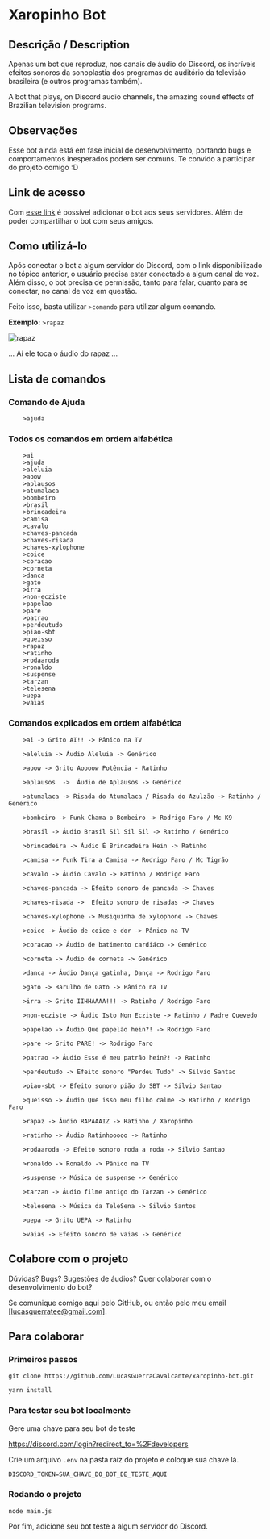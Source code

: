 # Xaropinho Bot

## Descrição / Description

Apenas um bot que reproduz, nos canais de áudio do Discord, os incríveis efeitos sonoros da sonoplastia dos programas de auditório da televisão brasileira (e outros programas também).

A bot that plays, on Discord audio channels, the amazing sound effects of Brazilian television programs.

## Observações

Esse bot ainda está em fase inicial de desenvolvimento, portando bugs e comportamentos inesperados podem ser comuns. 
Te convido a participar do projeto comigo :D

## Link de acesso

Com [esse link](https://discord.com/api/oauth2/authorize?client_id=801642174093590538&permissions=3665472&scope=bot) é possível adicionar o bot aos seus servidores. Além de poder compartilhar o bot com seus amigos.

## Como utilizá-lo

Após conectar o bot a algum servidor do Discord, com o link disponibilizado no tópico anterior, o usuário precisa estar conectado a algum canal de voz. Além disso, o bot precisa de permissão, tanto para falar, quanto para se conectar, no canal de voz em questão.

Feito isso, basta utilizar ```>comando``` para utilizar algum comando. 

**Exemplo:** ```>rapaz```

![rapaz](https://i.imgur.com/WOLZZZ4.png)

... Aí ele toca o áudio do rapaz ... 

## Lista de comandos

### Comando de Ajuda

```
    >ajuda
```

### Todos os comandos em ordem alfabética

```
    >ai 
    >ajuda
    >aleluia
    >aoow
    >aplausos 
    >atumalaca
    >bombeiro 
    >brasil
    >brincadeira
    >camisa
    >cavalo
    >chaves-pancada  
    >chaves-risada
    >chaves-xylophone
    >coice
    >coracao 
    >corneta 
    >danca 
    >gato
    >irra 
    >non-ecziste 
    >papelao  
    >pare
    >patrao  
    >perdeutudo 
    >piao-sbt
    >queisso 
    >rapaz
    >ratinho  
    >rodaaroda 
    >ronaldo 
    >suspense
    >tarzan 
    >telesena
    >uepa
    >vaias 
```

### Comandos explicados em ordem alfabética

```
    >ai -> Grito AI!! -> Pânico na TV

    >aleluia -> Áudio Aleluia -> Genérico

    >aoow -> Grito Aoooow Potência - Ratinho

    >aplausos  ->  Áudio de Aplausos -> Genérico

    >atumalaca -> Risada do Atumalaca / Risada do Azulzão -> Ratinho / Genérico

    >bombeiro -> Funk Chama o Bombeiro -> Rodrigo Faro / Mc K9

    >brasil -> Áudio Brasil Sil Sil Sil -> Ratinho / Genérico

    >brincadeira -> Áudio É Brincadeira Hein -> Ratinho

    >camisa -> Funk Tira a Camisa -> Rodrigo Faro / Mc Tigrão

    >cavalo -> Áudio Cavalo -> Ratinho / Rodrigo Faro

    >chaves-pancada -> Efeito sonoro de pancada -> Chaves

    >chaves-risada ->  Efeito sonoro de risadas -> Chaves

    >chaves-xylophone -> Musiquinha de xylophone -> Chaves

    >coice -> Áudio de coice e dor -> Pânico na TV

    >coracao -> Áudio de batimento cardiáco -> Genérico

    >corneta -> Áudio de corneta -> Genérico

    >danca -> Áudio Dança gatinha, Dança -> Rodrigo Faro

    >gato -> Barulho de Gato -> Pânico na TV

    >irra -> Grito IIHHAAAA!!! -> Ratinho / Rodrigo Faro

    >non-ecziste -> Áudio Isto Non Ecziste -> Ratinho / Padre Quevedo 

    >papelao -> Áudio Que papelão hein?! -> Rodrigo Faro

    >pare -> Grito PARE! -> Rodrigo Faro

    >patrao -> Áudio Esse é meu patrão hein?! -> Ratinho

    >perdeutudo -> Efeito sonoro "Perdeu Tudo" -> Silvio Santao

    >piao-sbt -> Efeito sonoro pião do SBT -> Silvio Santao

    >queisso -> Áudio Que isso meu filho calme -> Ratinho / Rodrigo Faro

    >rapaz -> Áudio RAPAAAIZ -> Ratinho / Xaropinho

    >ratinho -> Áudio Ratinhooooo -> Ratinho

    >rodaaroda -> Efeito sonoro roda a roda -> Silvio Santao

    >ronaldo -> Ronaldo -> Pânico na TV

    >suspense -> Música de suspense -> Genérico

    >tarzan -> Áudio filme antigo do Tarzan -> Genérico

    >telesena -> Música da TeleSena -> Silvio Santos

    >uepa -> Grito UEPA -> Ratinho

    >vaias -> Efeito sonoro de vaias -> Genérico
```

## Colabore com o projeto

Dúvidas?
Bugs?
Sugestões de áudios?
Quer colaborar com o desenvolvimento do bot?

Se comunique comigo aqui pelo GitHub, ou então pelo meu email [lucasguerratee@gmail.com].

## Para colaborar

### Primeiros passos

```
git clone https://github.com/LucasGuerraCavalcante/xaropinho-bot.git
```

```
yarn install
```

### Para testar seu bot localmente

Gere uma chave para seu bot de teste

https://discord.com/login?redirect_to=%2Fdevelopers

Crie um arquivo ```.env``` na pasta raíz do projeto e coloque sua chave lá.

```
DISCORD_TOKEN=SUA_CHAVE_DO_BOT_DE_TESTE_AQUI
```

### Rodando o projeto

```
node main.js
```

Por fim, adicione seu bot teste a algum servidor do Discord.
